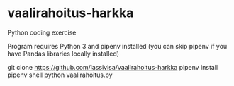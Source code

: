 # vaalirahoitus-harkka
Python coding exercise

Program requires Python 3 and pipenv installed
(you can skip pipenv if you have Pandas libraries locally installed)

git clone https://github.com/lassivisa/vaalirahoitus-harkka
pipenv install
pipenv shell
python vaalirahoitus.py
